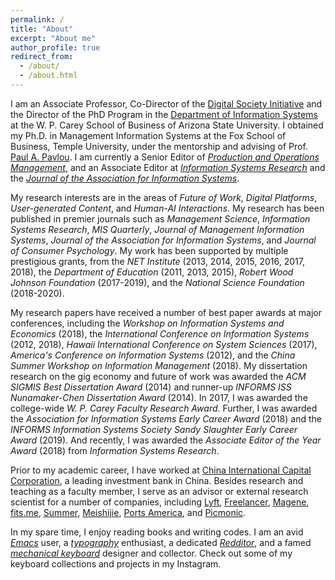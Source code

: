 ```yaml
---
permalink: /
title: "About"
excerpt: "About me"
author_profile: true
redirect_from: 
  - /about/
  - /about.html
---
```


I am an Associate Professor, Co-Director of the [Digital Society Initiative](https://research.wpcarey.asu.edu/digital-society/) and the Director of the PhD Program in the [Department of Information Systems](https://wpcarey.asu.edu/people/profile/2355839) at the W. P. Carey School of Business of Arizona State University. I obtained my Ph.D. in Management Information Systems at the Fox School of Business, Temple University, under the mentorship and advising of Prof. [Paul A. Pavlou](https://www.bauer.uh.edu/administration/office-of-dean/paul-pavlou.php). I am currently a Senior Editor of [*Production and Operations Management*](http://www.poms.org/journal/departments/), and an Associate Editor at [*Information Systems Research*](https://pubsonline.informs.org/page/isre/editorial-board) and the [*Journal of the Association for Information Systems*](https://aisel.aisnet.org/jais/editorialboard.html).

My research interests are in the areas of *Future of Work*, *Digital Platforms*, *User-generated Content*, and *Human-AI Interactions*. My research has been published in premier journals such as *Management Science*, *Information Systems Research*, *MIS Quarterly*, *Journal of Management Information Systems*, *Journal of the Association for Information Systems*, and *Journal of Consumer Psychology*. My work has been supported by multiple prestigious grants, from the *NET Institute* (2013, 2014, 2015, 2016, 2017, 2018), the *Department of Education* (2011, 2013, 2015), *Robert Wood Johnson Foundation* (2017-2019), and the *National Science Foundation* (2018-2020).

My research papers have received a number of best paper awards at major conferences, including the *Workshop on Information Systems and Economics* (2018), the *International Conference on Information Systems* (2012, 2018), *Hawaii International Conference on System Sciences* (2017), *America's Conference on Information Systems* (2012), and the *China Summer Workshop on Information Management* (2018). My dissertation research on the gig economy and future of work was awarded the *ACM SIGMIS Best Dissertation Award* (2014) and runner-up *INFORMS ISS Nunamaker-Chen Dissertation Award* (2014). In 2017, I was awarded the college-wide *W. P. Carey Faculty Research Award*. Further, I was awarded the *Association for Information Systems Early Career Award* (2018) and the *INFORMS Information Systems Society Sandy Slaughter Early Career Award* (2019). And recently, I was awarded the *Associate Editor of the Year Award* (2018) from *Information Systems Research*.

Prior to my academic career, I have worked at [China International Capital Corporation](https://en.cicc.com/), a leading investment bank in China. Besides research and teaching as a faculty member, I serve as an advisor or external research scientist for a number of companies, including [Lyft](https://www.lyft.com/), [Freelancer](https://www.freelancer.com/), [Magene](http://www.magene.cn/), [fits.me](https://fits.me/), [Summer](https://imsummer.cn/), [Meishijie](http://www.meishij.net/), [Ports America](https://www.portsamerica.com/), and [Picmonic](https://www.picmonic.com/).

In my spare time, I enjoy reading books and writing codes. I am an avid [*Emacs*](https://www.spacemacs.org/) user, a [*typography*](https://fontsinuse.com/) enthusiast, a dedicated [*Redditor*](https://www.reddit.com/), and a famed [*mechanical keyboard*](https://www.reddit.com/r/MechanicalKeyboards/) designer and collector. Check out some of my keyboard collections and projects in my Instagram.

<!-- {% include image.html url="/images/gig1.jpg" caption="The gig economy is transforming how individuals work and how firms recruit." width=500 align="center" %} -->

